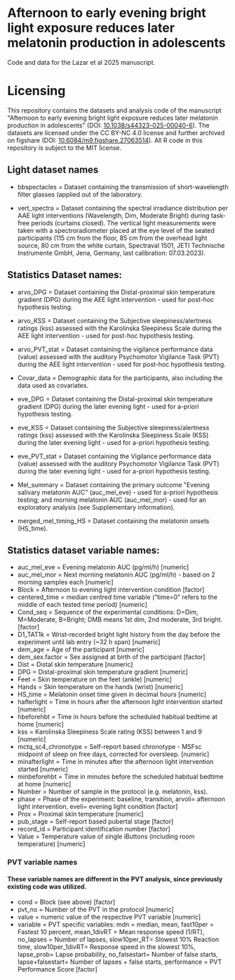 # Afternoon to early evening bright light exposure reduces later melatonin production in adolescents
Code and data for the Lazar et al 2025 manuscript.

# Licensing

This repository contains the datasets and analysis code of the manuscript "Afternoon to early evening bright light exposure reduces later melatonin production in adolescents" (DOI: [10.1038/s44323-025-00040-6](https://doi.org/10.1038/s44323-025-00040-6)). The datasets are licensed under the CC BY-NC  4.0 license and further archived on figshare (DOI: [10.6084/m9.figshare.27063514](https://doi.org/10.6084/m9.figshare.27063514)). All R code in this repository is subject to the MIT license.


## Light dataset names

- bbspectacles		= Dataset containing the transmission of short-wavelength filter glasses (applied out of the laboratory.

- vert_spectra		= Dataset containing the spectral irradiance distribution per AAE light interventions (Wavelength, Dim, Moderate Bright) during 			task-free periods (curtains closed). The vertical light measurements were taken with a spectroradiometer placed at the eye level 			of the seated participants (115 cm from the floor, 85 cm from the overhead light source, 80 cm from the white curtain, Spectraval 			1501, JETI Technische Instrumente GmbH, Jena, Germany, last calibration: 07.03.2023). 

## Statistics Dataset names:

- arvo_DPG		= Dataset containing the Distal-proximal skin temperature gradient (DPG) during the AEE light intervention - used for post-hoc 				hypothesis testing.
- arvo_KSS		= Dataset containing the Subjective sleepiness/alertness ratings (kss) assessed with the Karolinska Sleepiness Scale during the 			AEE light intervention - used for post-hoc hypothesis testing.
- arvo_PVT_stat		= Dataset containing the vigilance performance data (value) assessed with the auditory Psychomotor Vigilance Task (PVT) during the 			AEE light intervention - used for post-hoc hypothesis testing.
- Covar_data		= Demographic data for the participants, also including the data used as covariates.

- eve_DPG		= Dataset containing the Distal-proximal skin temperature gradient (DPG) during the later evening light - used for a-priori 				hypothesis testing.
- eve_KSS		= Dataset containing the Subjective sleepiness/alertness ratings (kss) assessed with the Karolinska Sleepiness Scale (KSS) during 			the later evening light - used for a-priori hypothesis testing.
- eve_PVT_stat		= Dataset containing the Vigilance performance data (value) assessed with the auditory Psychomotor Vigilance Task (PVT) during the 			later evening light - used for a-priori hypothesis testing.
- Mel_summary		= Dataset containing the primary outcome "Evening salivary melatonin AUC" (auc_mel_eve)  - used for a-priori hypothesis 				testing; and morning melatonin AUC (auc_mel_mor) - used for an exploratory analysis (see Supplementary information). 	
- merged_mel_timing_HS	= Dataset containing the melatonin onsets (HS_time).


## Statistics dataset variable names:

- auc_mel_eve 		= Evening melatonin AUC (pg/ml/h) [numeric]
- auc_mel_mor 		= Next morning melatonin AUC (pg/ml/h) - based on 2 morning samples each [numeric]
- Block 		= Afternoon to evening light intervention condition [factor]
- centered_time		= median centred time variable (“time=0” refers to the middle of each tested time period) [numeric]
- Cond_seq		= Sequence of the experimental conditions: D=Dim, M=Moderate, B=Bright; DMB means 1st dim, 2nd moderate, 3rd bright. [factor]
- D1_TAT1k		= Wrist-recorded bright light history from the day before the experiment until lab entry (~32 h span) [numeric]
- dem_age		= Age of the participant  [numeric]
- dem_sex.factor	= Sex assigned at birth of the participant [factor]
- Dist			= Distal skin temperature  [numeric]
- DPG			= Distal-proximal skin temperature gradient [numeric]
- Feet			= Skin temperature on the feet (ankle) [numeric]
- Hands			= Skin temperature on the hands (wrist) [numeric]
- HS_time		= Melatonin onset time given in decimal hours [numeric]
- hafterlight		= Time in hours after the afternoon light intervention started [numeric]
- hbeforehbt		= Time in hours before the scheduled habitual bedtime at home [numeric]
- kss			= Karolinska Sleepiness Scale rating (KSS) between 1 and 9 [numeric]
- mctq_sc4_chronotype 	= Self-report based chronotype - MSFsc midpoint of sleep on free days, corrected for oversleep. [numeric]
- minafterlight		= Time in minutes after the afternoon light intervention started [numeric]
- minbeforehbt		= Time in minutes before the scheduled habitual bedtime at home [numeric]
- Number		= Number of sample in the protocol (e.g. melatonin, kss).
- phase			= Phase of the experiment: baseline, transition, arvoli= afternoon light intervention, eveli= evening light condition [factor]
- Prox			= Proximal skin temperature  [numeric]
- pub_stage 		= Self-report based pubertal stage [factor]
- record_id 		= Participant identification number [factor]
- Value			= Temperature value of single iButtons (including room temperature) [numeric]


###  PVT variable names

#### These variable names are different in the PVT analysis, since previously existing code was utilized.

- cond			= Block (see above) [factor]
- pvt_no		= Number of the PVT in the protocol [numeric] 
- value			= numeric value of the respective PVT variable [numeric]
- variable		= PVT specific variables: mdn = median, mean, fast10per = Fastest 10 percent, mean_1divRT = Mean response speed (1/RT), 
			no_lapses = Number of lapses, slow10per_RT= Slowest 10% Reaction time, slow10per_1divRT= Response speed in the slowest 10%, 				lapse_prob= Lapse probability, no_falsestart= Number of false starts, lapse+falsestart= Number of lapses + false starts, 
			performance = PVT Performance Score [factor]
 